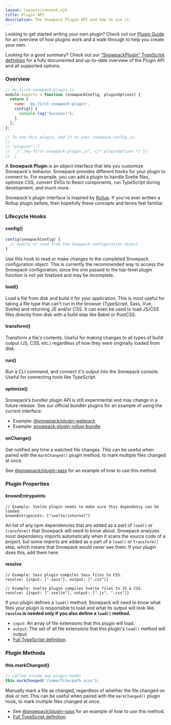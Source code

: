 ```yaml
---
layout: layouts/content.njk
title: Plugin API
description: The Snowpack Plugin API and how to use it.
---
```


Looking to get started writing your own plugin? Check out our [Plugin Guide](/guides/plugins) for an overview of how plugins work and a walk-through to help you create your own.

Looking for a good summary? Check out our ["SnowpackPlugin" TypeScript definition](https://github.com/snowpackjs/snowpack/blob/main/snowpack/src/types.ts#L130) for a fully documented and up-to-date overview of the Plugin API and all supported options.

### Overview

```js
// my-first-snowpack-plugin.js
module.exports = function (snowpackConfig, pluginOptions) {
  return {
    name: 'my-first-snowpack-plugin',
    config() {
      console.log('Success!');
    },
  };
};

// To use this plugin, add it to your snowpack.config.js:
//
// "plugins": [
//   ["./my-first-snowpack-plugin.js", {/* pluginOptions */ }]
//  ]
```

A **Snowpack Plugin** is an object interface that lets you customize Snowpack's behavior. Snowpack provides different hooks for your plugin to connect to. For example, you can add a plugin to handle Svelte files, optimize CSS, convert SVGs to React components, run TypeScript during development, and much more.

Snowpack's plugin interface is inspired by [Rollup](https://rollupjs.org/). If you've ever written a Rollup plugin before, then hopefully these concepts and terms feel familiar.

### Lifecycle Hooks

#### config()

```js
config(snowpackConfig) {
  // modify or read from the Snowpack configuration object
}
```

Use this hook to read or make changes to the completed Snowpack configuration object. This is currently the recommended way to access the Snowpack configuration, since the one passed to the top-level plugin function is not yet finalized and may be incomplete.

#### load()

Load a file from disk and build it for your application. This is most useful for taking a file type that can't run in the browser (TypeScript, Sass, Vue, Svelte) and returning JS and/or CSS. It can even be used to load JS/CSS files directly from disk with a build step like Babel or PostCSS.

#### transform()

Transform a file's contents. Useful for making changes to all types of build output (JS, CSS, etc.) regardless of how they were originally loaded from disk.

#### run()

Run a CLI command, and connect it's output into the Snowpack console. Useful for connecting tools like TypeScript.

#### optimize()

Snowpack’s bundler plugin API is still experimental and may change in a future release. See our official bundler plugins for an example of using the current interface:

- Example: [@snowpack/plugin-webpack](https://github.com/snowpackjs/snowpack/tree/main/plugins/plugin-webpack)
- Example: [snowpack-plugin-rollup-bundle](https://github.com/ParamagicDev/snowpack-plugin-rollup-bundle)

#### onChange()

Get notified any time a watched file changes. This can be useful when paired with the `markChanged()` plugin method, to mark multiple files changed at once.

See [@snowpack/plugin-sass](https://github.com/snowpackjs/snowpack/tree/main/plugins/plugin-sass/plugin.js) for an example of how to use this method.

### Plugin Properties

#### knownEntrypoints

```
// Example: Svelte plugin needs to make sure this dependency can be loaded.
knownEntrypoints: ["svelte/internal"]
```

An list of any npm dependencies that are added as a part of `load()` or `transform()` that Snowpack will need to know about. Snowpack analyzes most dependency imports automatically when it scans the source code of a project, but some imports are added as a part of a `load()` or `transform()` step, which means that Snowpack would never see them. If your plugin does this, add them here.

#### resolve

```
// Example: Sass plugin compiles Sass files to CSS.
resolve: {input: [".sass"], output: [".css"]}

// Example: Svelte plugin compiles Svelte files to JS & CSS.
resolve: {input: [".svelte"], output: [".js", ".css"]}
```

If your plugin defines a `load()` method, Snowpack will need to know what files your plugin is responsible to load and what its output will look like. **`resolve` is needed only if you also define a `load()` method.**

- `input`: An array of file extensions that this plugin will load.
- `output`: The set of all file extensions that this plugin's `load()` method will output.
- [Full TypeScript definition](https://github.com/snowpackjs/snowpack/tree/main/snowpack/src/types/snowpack.ts).

### Plugin Methods

#### this.markChanged()

```js
// Called inside any plugin hooks
this.markChanged('/some/file/path.scss');
```

Manually mark a file as changed, regardless of whether the file changed on disk or not. This can be useful when paired with the `markChanged()` plugin hook, to mark multiple files changed at once.

- See [@snowpack/plugin-sass](https://github.com/snowpackjs/snowpack/tree/main/plugins/plugin-sass/plugin.js) for an example of how to use this method.
- [Full TypeScript definition](https://github.com/snowpackjs/snowpack/tree/main/snowpack/src/types/snowpack.ts).
